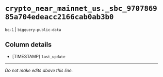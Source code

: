 # `crypto_near_mainnet_us._sbc_970786985a704edeacc2166cab0ab3b0`
`bq-1` | `bigquery-public-data`

## Column details
* [TIMESTAMP] `last_update`

-------------------------------------------------------------------------------
*Do not make edits above this line.*
